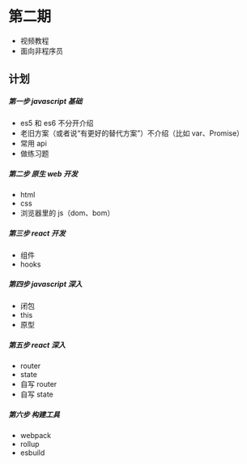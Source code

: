 # 第二期
+ 视频教程
+ 面向非程序员

## 计划
##### 第一步 javascript 基础
+ es5 和 es6 不分开介绍
+ 老旧方案（或者说“有更好的替代方案”）不介绍（比如 var、Promise）
+ 常用 api
+ 做练习题

##### 第二步 原生 web 开发
+ html
+ css
+ 浏览器里的 js（dom、bom）

##### 第三步 react 开发
+ 组件
+ hooks

##### 第四步 javascript 深入
+ 闭包
+ this
+ 原型

##### 第五步 react 深入
+ router
+ state
+ 自写 router
+ 自写 state

##### 第六步 构建工具
+ webpack
+ rollup
+ esbuild

